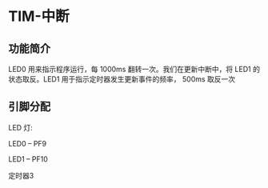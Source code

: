 # TIM-中断

## 功能简介

LED0 用来指示程序运行，每 1000ms 翻转一次。我们在更新中断中，将 LED1 的状态取反。LED1 用于指示定时器发生更新事件的频率， 500ms 取反一次

## 引脚分配

LED 灯:

LED0 – PF9

LED1 – PF10

定时器3
